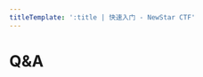 ```yaml
---
titleTemplate: ':title | 快速入门 - NewStar CTF'
---
```

<script setup>
import QACard from '@/components/docs/QACard.vue'
</script>

# Q&A

<QACard>
<template v-slot:question>
刚入门，我该怎么学？
</template>
<template v-slot:answer>
先看看入门低门槛题目熟悉一下，然后选择一个自己喜欢的方向，随后细看这个方向需要的一些基础。大多数仅作了解即可，题目遇到了再细看。
</template>
</QACard>

<QACard>
<template v-slot:question>
基础学不会怎么办？
</template>
<template v-slot:answer>
可以问学长学姐<span class='desc-text'>（禁止问正在进行的赛题思路）</span>，也可以比赛时在实践中学习，可能更容易教会。
</template>
</QACard>

<QACard>
<template v-slot:question>
好难啊……
</template>
<template v-slot:answer>
刚开始是最难的，因为要爬上门槛，后面就是缓坡了。自己尝试无果要善于问搜索引擎、学长学姐。
</template>
</QACard>

<QACard>
<template v-slot:question>
新生赛一般考察什么？
</template>
<template v-slot:answer>
新生赛一般考常见的基础性知识点，不同方向不一样，一直会有新东西出现，要注意如何高效搜索。
</template>
</QACard>

<QACard>
<template v-slot:question>
怎么选方向？
</template>
<template v-slot:answer>
看自己喜好。下面这些建议可供参考：

- Crypto：密码学，对数学感兴趣、有 OI/ACM 基础的同学相对容易入门
- Reverse：逆向工程，对软件破解感兴趣的同学可以尝试
- Pwn: 二进制安全，有程序设计基础，需要对汇编、程序运行底层感兴趣
- Web：涵盖网络攻防、渗透测试等，有前后端经验的同学更容易入门
- Misc：比较杂，各种奇技淫巧，门槛低但偏脑洞，有点好玩<span class='desc-text'>（还可能会夹带游戏、番剧等私货）</span>

</template>
</QACard>

<QACard>
<template v-slot:question>
先打 CTF 还是先有对象？
</template>
<template v-slot:answer>
鸟为什么会飞？
</template>
</QACard>
